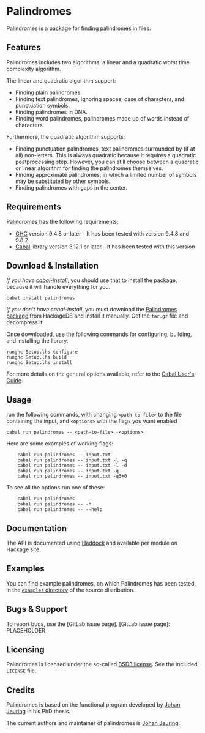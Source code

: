 # Palindromes

Palindromes is a package for finding palindromes in files.

## Features

Palindromes includes two algorithms: a linear and a quadratic worst time complexity algorithm.

The linear and quadratic algorithm support:

- Finding plain palindromes
- Finding text palindromes,
  ignoring spaces, case of characters, and punctuation
  symbols.
- Finding palindromes in DNA.
- Finding word palindromes,
  palindromes made up of words instead of characters.

Furthermore, the quadratic algorithm supports:

- Finding punctuation palindromes,
  text palindromes surrounded by (if at all) non-letters.
  This is always quadratic because it requires a quadratic postprocessing step.
  However, you can still choose between a quadratic or linear algorithm for finding the palindromes themselves.
- Finding approximate palindromes,
  in which a limited number of symbols
  may be substituted by other symbols.
- Finding palindromes with
  gaps in the center.

## Requirements

Palindromes has the following requirements:

- [GHC] version 9.4.8 or later - It has been tested with version 9.4.8 and 9.8.2
- [Cabal] library version 3.12.1 or later - It has been tested with this version

[GHC]: http://www.haskell.org/ghc/
[Cabal]: http://www.haskell.org/cabal/

## Download & Installation

_If you have [cabal-install]_, you should use that to install the package,
because it will handle everything for you.

    cabal install palindromes

_If you don't have cabal-install_, you must download the [Palindromes package]
from HackageDB and install it manually. Get the `tar.gz` file and decompress it.

Once downloaded, use the following commands for configuring, building, and
installing the library.

    runghc Setup.lhs configure
    runghc Setup.lhs build
    runghc Setup.lhs install

For more details on the general options available, refer to the [Cabal User's
Guide].

[Palindromes package]: http://hackage.haskell.org/package/palindromes
[cabal-install]: http://www.haskell.org/haskellwiki/Cabal-Install
[Cabal User's Guide]: http://www.haskell.org/cabal/users-guide/

## Usage

run the following commands, with changing `<path-to-file>` to the file containing the input, and `<options>` with the flags you want enabled

    cabal run palindromes -- <path-to-file> -<options>

Here are some examples of working flags:

```
    cabal run palindromes -- input.txt
    cabal run palindromes -- input.txt -l -q
    cabal run palindromes -- input.txt -l -d
    cabal run palindromes -- input.txt -q
    cabal run palindromes -- input.txt -q3+0
```

To see all the options run one of these:

```
    cabal run palindromes
    cabal run palindromes -- -h
    cabal run palindromes -- --help
```

## Documentation

The API is documented using [Haddock] and available per module on Hackage
site.

[Haddock]: http://hackage.haskell.org/package/haddock
[Palindromes package]: http://hackage.haskell.org/package/palindromes

## Examples

You can find example palindromes, on which Palindromes has been tested, in the
[`examples` directory] of the source distribution.

[`examples` directory]: PLACEHOLDER

## Bugs & Support

To report bugs, use the [GitLab issue page].
[GitLab issue page]: PLACEHOLDER

## Licensing

Palindromes is licensed under the so-called [BSD3 license]. See the included
`LICENSE` file.

[BSD3 license]: http://www.opensource.org/licenses/bsd-license.php

## Credits

Palindromes is based on the functional program developed by [Johan Jeuring] in
his PhD thesis.

The current authors and maintainer of palindromes is [Johan Jeuring].

[Johan Jeuring]: http://www.jeuring.net/
